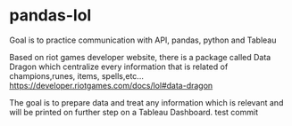 # pandas-lol
Goal is to practice communication with API, pandas, python and Tableau

Based on riot games developer website, there is a package called Data Dragon which centralize every information that is related of champions,runes, items, spells,etc...
https://developer.riotgames.com/docs/lol#data-dragon

The goal is to prepare data and treat any information which is relevant and will be printed on further step on a Tableau Dashboard.
test commit
